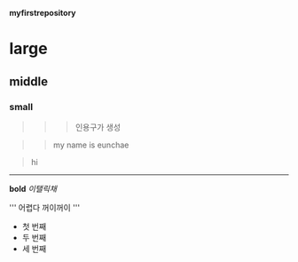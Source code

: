 
**myfirstrepository**


# large
## middle
### small

>>> 인용구가 생성

>> my name is eunchae

> hi
***
__bold__
_이탤릭채_

'''
어렵다 꺼이꺼이
'''

- 첫 번째
- 두 번째
- 세 번째
